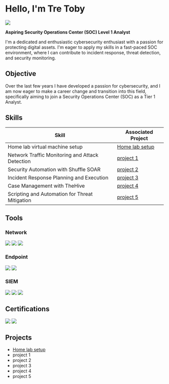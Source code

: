 # Hello, I'm Tre Toby
<a href="https://linkedin.com/in/tre-toby-8b5131292/"><img src="https://img.shields.io/badge/-LinkedIn-0072b1?&style=for-the-badge&logo=linkedin&logoColor=white" /></a>

**Aspiring Security Operations Center (SOC) Level 1 Analyst**

I'm a dedicated and enthusiastic cybersecurity enthusiast with a passion for protecting digital assets. I'm eager to apply my skills in a fast-paced SOC environment, where I can contribute to incident response, threat detection, and security monitoring. 

## Objective

Over the last few years I have developed a passion for cybersecurity, and I am now eager to make a career change and transition into this field, specifically aiming to join a Security Operations Center (SOC) as a Tier 1 Analyst.

## Skills

| Skill                                         | Associated Project         |
|-----------------------------------------------|----------------------------|
| Home lab virtual machine setup         | <a href="https://github.com/tretoby/Home-Lab">Home lab setup</a>|
| Network Traffic Monitoring and Attack Detection |<a href="https://google.com">project 1</a>|
| Security Automation with Shuffle SOAR         | <a href="https://google.com">project 2</a>|
| Incident Response Planning and Execution      | <a href="https://google.com">project 3</a>|
| Case Management with TheHive                  | <a href="https://google.com">project 4</a>|
| Scripting and Automation for Threat Mitigation | <a href="https://google.com">project 5</a>|

## Tools

### Network
<div>
    <img src="https://img.shields.io/badge/-Wireshark-1679A7?&style=for-the-badge&logo=Wireshark&logoColor=white" />
    <img src="https://img.shields.io/badge/-Suricata-EF3B2D?&style=for-the-badge&logo=Suricata&logoColor=white" />
    <img src="https://img.shields.io/badge/-Zeek-777BB4?&style=for-the-badge&logo=Zeek&logoColor=white" />
</div>

### Endpoint
<div>
    <img src="https://img.shields.io/badge/-Microsoft_Defender_for_Endpoint-00A4EF?&style=for-the-badge&logo=Microsoft&logoColor=white" />
    <img src="https://img.shields.io/badge/-Velociraptor-4B275F?&style=for-the-badge&logo=Velociraptor&logoColor=white" />
</div>

### SIEM
<div>
    <img src="https://img.shields.io/badge/-Microsoft_Sentinel-0078D4?&style=for-the-badge&logo=Microsoft&logoColor=white" />
    <img src="https://img.shields.io/badge/-Splunk-000000?&style=for-the-badge&logo=Splunk&logoColor=white" />
    <img src="https://img.shields.io/badge/-Elastic-005571?&style=for-the-badge&logo=Elastic&logoColor=white" />
</div>

## Certifications

<div>
<img src="https://img.shields.io/badge/-Security%2B-FF0000?&style=for-the-badge&logo=CompTIA&logoColor=white" />

<img src="https://img.shields.io/badge/Google-Cybersecurity-4285F4?&style=for-the-badge&logo=google&logoColor=white" />



</div>

## Projects
- <a href="https://github.com/tretoby/Home-Lab">Home lab setup</a>
- project 1
- project 2
- project 3
- project 4
- project 5

<!--
**tretoby/tretoby** is a ✨ _special_ ✨ repository because its `README.md` (this file) appears on your GitHub profile.

Here are some ideas to get you started:

- 🔭 I’m currently working on ...
- 🌱 I’m currently learning ...
- 👯 I’m looking to collaborate on ...
- 🤔 I’m looking for help with ...
- 💬 Ask me about ...
- 📫 How to reach me: ...
- 😄 Pronouns: ...
- ⚡ Fun fact: ...
-->

